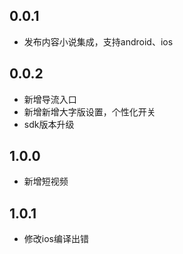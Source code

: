 ## 0.0.1

* 发布内容小说集成，支持android、ios

## 0.0.2

* 新增导流入口
* 新增新增大字版设置，个性化开关
* sdk版本升级

## 1.0.0

* 新增短视频


## 1.0.1

* 修改ios编译出错
